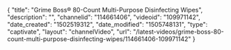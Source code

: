 {
    "title": "Grime Boss&reg; 80-Count Multi-Purpose Disinfecting Wipes",
    "description": "",
    "channelid": "114661406",
    "videoid": "109971142",
    "date_created": "1502519312",
    "date_modified": "1505748131",
    "type": "captivate",
    "layout": "channelVideo",
    "url": "\/latest-videos\/grime-boss-80-count-multi-purpose-disinfecting-wipes\/114661406-109971142"
}